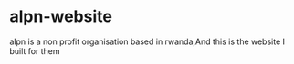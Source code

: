 # alpn-website
alpn is a non profit organisation based in rwanda,And this is the website I built for them
